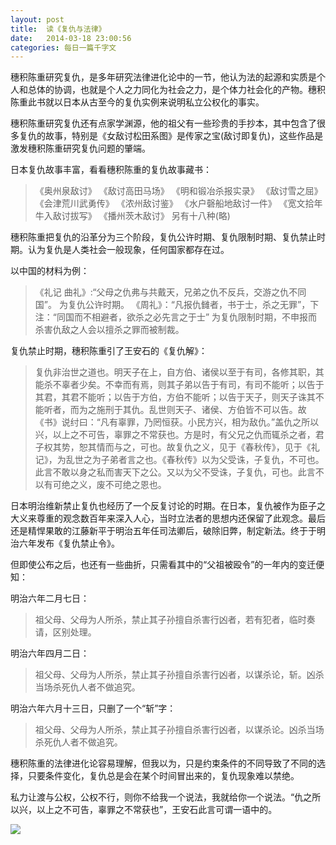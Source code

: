```yaml
---
layout: post
title:  读《复仇与法律》
date:   2014-03-18 23:00:56
categories: 每日一篇千字文 
---
```


穗积陈重研究复仇，是多年研究法律进化论中的一节，他认为法的起源和实质是个人和总体的协调，也就是个人之力同化为社会之力，是个体力社会化的产物。穗积陈重此书就以日本从古至今的复仇实例来说明私立公权化的事实。

穗积陈重研究复仇还有点家学渊源，他的祖父有一些珍贵的手抄本，其中包含了很多复仇的故事，特别是《女敌讨松田系图》是传家之宝(敌讨即复仇)，这些作品是激发穗积陈重研究复仇问题的肇端。

日本复仇故事丰富，看看穗积陈重的复仇故事藏书：
>《奥州泉敌讨》
>《敌讨高田马场》
>《明和锻冶杀报实录》
>《敌讨雪之屈》
>《会津荒川武勇传》
>《浓州敌讨鉴》
>《水户磬船地敌讨一件》
>《宽文拾年牛入敌讨拔写》
>《播州茨木敌讨》
> 另有十八种(略)

穗积陈重把复仇的沿革分为三个阶段，复仇公许时期、复仇限制时期、复仇禁止时期。认为复仇是人类社会一般现象，任何国家都存在过。

以中国的材料为例：
>《礼记 曲礼》:“父母之仇弗与共戴天，兄弟之仇不反兵，交游之仇不同国”。
为复仇公许时期。
>《周礼》：“凡报仇雠者，书于士，杀之无罪”，下注：“同国而不相避者，欲杀之必先言之于士”
为复仇限制时期，不申报而杀害仇敌之人会以擅杀之罪而被制裁。

复仇禁止时期，穗积陈重引了王安石的《复仇解》：
>复仇非治世之道也。明天子在上，自方伯、诸侯以至于有司，各修其职，其能杀不辜者少矣。不幸而有焉，则其子弟以告于有司，有司不能听；以告于其君，其君不能听；以告于方伯，方伯不能听；以告于天子，则天子诛其不能听者，而为之施刑于其仇。乱世则天子、诸侯、方伯皆不可以告。故《书》说纣曰：“凡有辜罪，乃罔恒获。小民方兴，相为敌仇。”盖仇之所以兴，以上之不可告，辜罪之不常获也。方是时，有父兄之仇而辄杀之者，君子权其势，恕其情而与之，可也。故复仇之义，见于《春秋传》，见于《礼记》，为乱世之为子弟者言之也。《春秋传》以为父受诛，子复仇，不可也。此言不敢以身之私而害天下之公。又以为父不受诛，子复仇，可也。此言不以有可绝之义，废不可绝之恩也。

日本明治维新禁止复仇也经历了一个反复讨论的时期。在日本，复仇被作为臣子之大义来尊重的观念数百年来深入人心，当时立法者的思想内还保留了此观念。最后还是精悍果敢的江藤新平于明治五年任司法卿后，破除旧弊，制定新法。终于于明治六年发布《复仇禁止令》。

但即使公布之后，也还有一些曲折，只需看其中的“父祖被殴令”的一年内的变迁便知：

明治六年二月七日：
>祖父母、父母为人所杀，禁止其子孙擅自杀害行凶者，若有犯者，临时奏请，区别处理。

明治六年四月二日：
>祖父母、父母为人所杀，禁止其子孙擅自杀害行凶者，以谋杀论，斩。凶杀当场杀死仇人者不做追究。

明治六年六月十三日，只删了一个“斩”字：
>祖父母、父母为人所杀，禁止其子孙擅自杀害行凶者，以谋杀论。凶杀当场杀死仇人者不做追究。

穗积陈重的法律进化论容易理解，但我以为，只是约束条件的不同导致了不同的选择，只要条件变化，复仇总是会在某个时间冒出来的，复仇现象难以禁绝。

私力让渡与公权，公权不行，则你不给我一个说法，我就给你一个说法。“仇之所以兴，以上之不可告，辜罪之不常获也”，王安石此言可谓一语中的。

![](http://ww3.sinaimg.cn/bmiddle/6208e01fgw1eekbox8538j20sf0et41e.jpg)